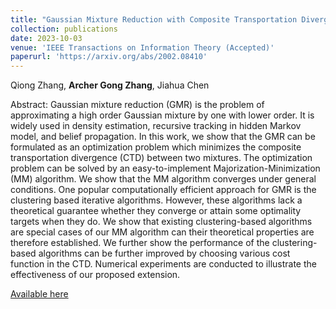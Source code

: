 ```yaml
--- 
title: "Gaussian Mixture Reduction with Composite Transportation Divergence" 
collection: publications 
date: 2023-10-03
venue: 'IEEE Transactions on Information Theory (Accepted)'
paperurl: 'https://arxiv.org/abs/2002.08410' 
--- 
```


Qiong Zhang, **Archer Gong Zhang**, Jiahua Chen

Abstract: Gaussian mixture reduction (GMR) is the problem of approximating a high order Gaussian mixture by one with lower order. 
It is widely used in density estimation, recursive tracking in hidden Markov model, and belief propagation. 
In this work, we show that the GMR can be formulated as an optimization problem which minimizes the composite transportation divergence (CTD) between two mixtures. 
The optimization problem can be solved by an easy-to-implement Majorization-Minimization (MM) algorithm. 
We show that the MM algorithm converges under general conditions. 
One popular computationally efficient approach for GMR is the clustering based iterative algorithms. 
However, these algorithms lack a theoretical guarantee whether they converge or attain some optimality targets when they do. 
We show that existing clustering-based algorithms are special cases of our MM algorithm can their theoretical properties are therefore established. 
We further show the performance of the clustering-based algorithms can be further improved by choosing various cost function in the CTD. 
Numerical experiments are conducted to illustrate the effectiveness of our proposed extension.

[Available here](https://arxiv.org/abs/2002.08410)
